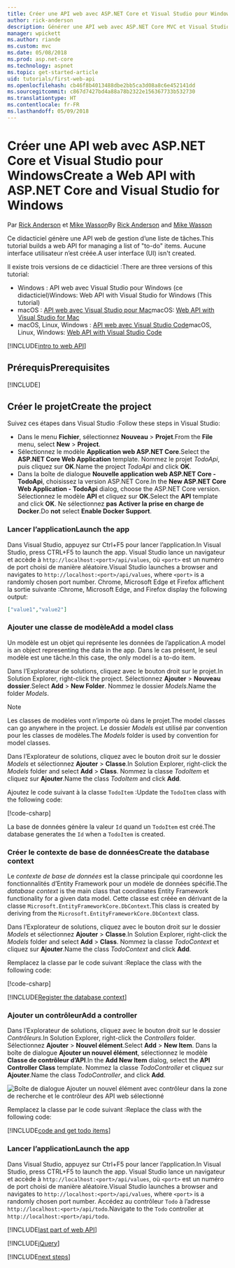 ```yaml
---
title: Créer une API web avec ASP.NET Core et Visual Studio pour Windows
author: rick-anderson
description: Générer une API web avec ASP.NET Core MVC et Visual Studio pour Windows
manager: wpickett
ms.author: riande
ms.custom: mvc
ms.date: 05/08/2018
ms.prod: asp.net-core
ms.technology: aspnet
ms.topic: get-started-article
uid: tutorials/first-web-api
ms.openlocfilehash: cb46f8b4013488dbe2bb5ca3d08a8c6e452141dd
ms.sourcegitcommit: c867d7427bd4a88a78b2322e156367733b532730
ms.translationtype: HT
ms.contentlocale: fr-FR
ms.lasthandoff: 05/09/2018
---
```

# <a name="create-a-web-api-with-aspnet-core-and-visual-studio-for-windows"></a><span data-ttu-id="1903a-103">Créer une API web avec ASP.NET Core et Visual Studio pour Windows</span><span class="sxs-lookup"><span data-stu-id="1903a-103">Create a Web API with ASP.NET Core and Visual Studio for Windows</span></span>

<span data-ttu-id="1903a-104">Par [Rick Anderson](https://twitter.com/RickAndMSFT) et [Mike Wasson](https://github.com/mikewasson)</span><span class="sxs-lookup"><span data-stu-id="1903a-104">By [Rick Anderson](https://twitter.com/RickAndMSFT) and [Mike Wasson](https://github.com/mikewasson)</span></span>

<span data-ttu-id="1903a-105">Ce didacticiel génère une API web de gestion d’une liste de tâches.</span><span class="sxs-lookup"><span data-stu-id="1903a-105">This tutorial builds a web API for managing a list of "to-do" items.</span></span> <span data-ttu-id="1903a-106">Aucune interface utilisateur n’est créée.</span><span class="sxs-lookup"><span data-stu-id="1903a-106">A user interface (UI) isn't created.</span></span>

<span data-ttu-id="1903a-107">Il existe trois versions de ce didacticiel :</span><span class="sxs-lookup"><span data-stu-id="1903a-107">There are three versions of this tutorial:</span></span>

* <span data-ttu-id="1903a-108">Windows : API web avec Visual Studio pour Windows (ce didacticiel)</span><span class="sxs-lookup"><span data-stu-id="1903a-108">Windows: Web API with Visual Studio for Windows (This tutorial)</span></span>
* <span data-ttu-id="1903a-109">macOS : [API web avec Visual Studio pour Mac](xref:tutorials/first-web-api-mac)</span><span class="sxs-lookup"><span data-stu-id="1903a-109">macOS: [Web API with Visual Studio for Mac](xref:tutorials/first-web-api-mac)</span></span>
* <span data-ttu-id="1903a-110">macOS, Linux, Windows : [API web avec Visual Studio Code](xref:tutorials/web-api-vsc)</span><span class="sxs-lookup"><span data-stu-id="1903a-110">macOS, Linux, Windows: [Web API with Visual Studio Code](xref:tutorials/web-api-vsc)</span></span>

<!-- WARNING: The code AND images in this doc are used by uid: tutorials/web-api-vsc, tutorials/first-web-api-mac and tutorials/first-web-api. If you change any code/images in this tutorial, update uid: tutorials/web-api-vsc -->

[!INCLUDE[intro to web API](../includes/webApi/intro.md)]

## <a name="prerequisites"></a><span data-ttu-id="1903a-111">Prérequis</span><span class="sxs-lookup"><span data-stu-id="1903a-111">Prerequisites</span></span>

[!INCLUDE[](~/includes/net-core-prereqs-windows.md)]

## <a name="create-the-project"></a><span data-ttu-id="1903a-112">Créer le projet</span><span class="sxs-lookup"><span data-stu-id="1903a-112">Create the project</span></span>

<span data-ttu-id="1903a-113">Suivez ces étapes dans Visual Studio :</span><span class="sxs-lookup"><span data-stu-id="1903a-113">Follow these steps in Visual Studio:</span></span>

* <span data-ttu-id="1903a-114">Dans le menu **Fichier**, sélectionnez **Nouveau** > **Projet**.</span><span class="sxs-lookup"><span data-stu-id="1903a-114">From the **File** menu, select **New** > **Project**.</span></span>
* <span data-ttu-id="1903a-115">Sélectionnez le modèle **Application web ASP.NET Core**.</span><span class="sxs-lookup"><span data-stu-id="1903a-115">Select the **ASP.NET Core Web Application** template.</span></span> <span data-ttu-id="1903a-116">Nommez le projet *TodoApi*, puis cliquez sur **OK**.</span><span class="sxs-lookup"><span data-stu-id="1903a-116">Name the project *TodoApi* and click **OK**.</span></span>
* <span data-ttu-id="1903a-117">Dans la boîte de dialogue **Nouvelle application web ASP.NET Core - TodoApi**, choisissez la version ASP.NET Core.</span><span class="sxs-lookup"><span data-stu-id="1903a-117">In the **New ASP.NET Core Web Application - TodoApi** dialog, choose the ASP.NET Core version.</span></span> <span data-ttu-id="1903a-118">Sélectionnez le modèle **API** et cliquez sur **OK**.</span><span class="sxs-lookup"><span data-stu-id="1903a-118">Select the **API** template and click **OK**.</span></span> <span data-ttu-id="1903a-119">Ne sélectionnez **pas** **Activer la prise en charge de Docker**.</span><span class="sxs-lookup"><span data-stu-id="1903a-119">Do **not** select **Enable Docker Support**.</span></span>

### <a name="launch-the-app"></a><span data-ttu-id="1903a-120">Lancer l’application</span><span class="sxs-lookup"><span data-stu-id="1903a-120">Launch the app</span></span>

<span data-ttu-id="1903a-121">Dans Visual Studio, appuyez sur Ctrl+F5 pour lancer l’application.</span><span class="sxs-lookup"><span data-stu-id="1903a-121">In Visual Studio, press CTRL+F5 to launch the app.</span></span> <span data-ttu-id="1903a-122">Visual Studio lance un navigateur et accède à `http://localhost:<port>/api/values`, où `<port>` est un numéro de port choisi de manière aléatoire.</span><span class="sxs-lookup"><span data-stu-id="1903a-122">Visual Studio launches a browser and navigates to `http://localhost:<port>/api/values`, where `<port>` is a randomly chosen port number.</span></span> <span data-ttu-id="1903a-123">Chrome, Microsoft Edge et Firefox affichent la sortie suivante :</span><span class="sxs-lookup"><span data-stu-id="1903a-123">Chrome, Microsoft Edge, and Firefox display the following output:</span></span>

```json
["value1","value2"]
```

### <a name="add-a-model-class"></a><span data-ttu-id="1903a-124">Ajouter une classe de modèle</span><span class="sxs-lookup"><span data-stu-id="1903a-124">Add a model class</span></span>

<span data-ttu-id="1903a-125">Un modèle est un objet qui représente les données de l’application.</span><span class="sxs-lookup"><span data-stu-id="1903a-125">A model is an object representing the data in the app.</span></span> <span data-ttu-id="1903a-126">Dans le cas présent, le seul modèle est une tâche.</span><span class="sxs-lookup"><span data-stu-id="1903a-126">In this case, the only model is a to-do item.</span></span>

<span data-ttu-id="1903a-127">Dans l’Explorateur de solutions, cliquez avec le bouton droit sur le projet.</span><span class="sxs-lookup"><span data-stu-id="1903a-127">In Solution Explorer, right-click the project.</span></span> <span data-ttu-id="1903a-128">Sélectionnez **Ajouter** > **Nouveau dossier**.</span><span class="sxs-lookup"><span data-stu-id="1903a-128">Select **Add** > **New Folder**.</span></span> <span data-ttu-id="1903a-129">Nommez le dossier *Models*.</span><span class="sxs-lookup"><span data-stu-id="1903a-129">Name the folder *Models*.</span></span>

> [!NOTE]
> <span data-ttu-id="1903a-130">Les classes de modèles vont n’importe où dans le projet.</span><span class="sxs-lookup"><span data-stu-id="1903a-130">The model classes can go anywhere in the project.</span></span> <span data-ttu-id="1903a-131">Le dossier *Models* est utilisé par convention pour les classes de modèles.</span><span class="sxs-lookup"><span data-stu-id="1903a-131">The *Models* folder is used by convention for model classes.</span></span>

<span data-ttu-id="1903a-132">Dans l’Explorateur de solutions, cliquez avec le bouton droit sur le dossier *Models* et sélectionnez **Ajouter** > **Classe**.</span><span class="sxs-lookup"><span data-stu-id="1903a-132">In Solution Explorer, right-click the *Models* folder and select **Add** > **Class**.</span></span> <span data-ttu-id="1903a-133">Nommez la classe *TodoItem* et cliquez sur **Ajouter**.</span><span class="sxs-lookup"><span data-stu-id="1903a-133">Name the class *TodoItem* and click **Add**.</span></span>

<span data-ttu-id="1903a-134">Ajoutez le code suivant à la classe `TodoItem` :</span><span class="sxs-lookup"><span data-stu-id="1903a-134">Update the `TodoItem` class with the following code:</span></span>

[!code-csharp[](first-web-api/samples/2.0/TodoApi/Models/TodoItem.cs)]

<span data-ttu-id="1903a-135">La base de données génère la valeur `Id` quand un `TodoItem` est créé.</span><span class="sxs-lookup"><span data-stu-id="1903a-135">The database generates the `Id` when a `TodoItem` is created.</span></span>

### <a name="create-the-database-context"></a><span data-ttu-id="1903a-136">Créer le contexte de base de données</span><span class="sxs-lookup"><span data-stu-id="1903a-136">Create the database context</span></span>

<span data-ttu-id="1903a-137">Le *contexte de base de données* est la classe principale qui coordonne les fonctionnalités d’Entity Framework pour un modèle de données spécifié.</span><span class="sxs-lookup"><span data-stu-id="1903a-137">The *database context* is the main class that coordinates Entity Framework functionality for a given data model.</span></span> <span data-ttu-id="1903a-138">Cette classe est créée en dérivant de la classe `Microsoft.EntityFrameworkCore.DbContext`.</span><span class="sxs-lookup"><span data-stu-id="1903a-138">This class is created by deriving from the `Microsoft.EntityFrameworkCore.DbContext` class.</span></span>

<span data-ttu-id="1903a-139">Dans l’Explorateur de solutions, cliquez avec le bouton droit sur le dossier *Models* et sélectionnez **Ajouter** > **Classe**.</span><span class="sxs-lookup"><span data-stu-id="1903a-139">In Solution Explorer, right-click the *Models* folder and select **Add** > **Class**.</span></span> <span data-ttu-id="1903a-140">Nommez la classe *TodoContext* et cliquez sur **Ajouter**.</span><span class="sxs-lookup"><span data-stu-id="1903a-140">Name the class *TodoContext* and click **Add**.</span></span>

<span data-ttu-id="1903a-141">Remplacez la classe par le code suivant :</span><span class="sxs-lookup"><span data-stu-id="1903a-141">Replace the class with the following code:</span></span>

[!code-csharp[](first-web-api/samples/2.0/TodoApi/Models/TodoContext.cs)]

[!INCLUDE[Register the database context](../includes/webApi/register_dbContext.md)]

### <a name="add-a-controller"></a><span data-ttu-id="1903a-142">Ajouter un contrôleur</span><span class="sxs-lookup"><span data-stu-id="1903a-142">Add a controller</span></span>

<span data-ttu-id="1903a-143">Dans l’Explorateur de solutions, cliquez avec le bouton droit sur le dossier *Contrôleurs*.</span><span class="sxs-lookup"><span data-stu-id="1903a-143">In Solution Explorer, right-click the *Controllers* folder.</span></span> <span data-ttu-id="1903a-144">Sélectionnez **Ajouter** > **Nouvel élément**.</span><span class="sxs-lookup"><span data-stu-id="1903a-144">Select **Add** > **New Item**.</span></span> <span data-ttu-id="1903a-145">Dans la boîte de dialogue **Ajouter un nouvel élément**, sélectionnez le modèle **Classe de contrôleur d’API**.</span><span class="sxs-lookup"><span data-stu-id="1903a-145">In the **Add New Item** dialog, select the **API Controller Class** template.</span></span> <span data-ttu-id="1903a-146">Nommez la classe *TodoController* et cliquez sur **Ajouter**.</span><span class="sxs-lookup"><span data-stu-id="1903a-146">Name the class *TodoController*, and click **Add**.</span></span>

![Boîte de dialogue Ajouter un nouvel élément avec contrôleur dans la zone de recherche et le contrôleur des API web sélectionné](first-web-api/_static/new_controller.png)

<span data-ttu-id="1903a-148">Remplacez la classe par le code suivant :</span><span class="sxs-lookup"><span data-stu-id="1903a-148">Replace the class with the following code:</span></span>

[!INCLUDE[code and get todo items](../includes/webApi/getTodoItems.md)]

### <a name="launch-the-app"></a><span data-ttu-id="1903a-149">Lancer l’application</span><span class="sxs-lookup"><span data-stu-id="1903a-149">Launch the app</span></span>

<span data-ttu-id="1903a-150">Dans Visual Studio, appuyez sur Ctrl+F5 pour lancer l’application.</span><span class="sxs-lookup"><span data-stu-id="1903a-150">In Visual Studio, press CTRL+F5 to launch the app.</span></span> <span data-ttu-id="1903a-151">Visual Studio lance un navigateur et accède à `http://localhost:<port>/api/values`, où `<port>` est un numéro de port choisi de manière aléatoire.</span><span class="sxs-lookup"><span data-stu-id="1903a-151">Visual Studio launches a browser and navigates to `http://localhost:<port>/api/values`, where `<port>` is a randomly chosen port number.</span></span> <span data-ttu-id="1903a-152">Accédez au contrôleur `Todo` à l’adresse `http://localhost:<port>/api/todo`.</span><span class="sxs-lookup"><span data-stu-id="1903a-152">Navigate to the `Todo` controller at `http://localhost:<port>/api/todo`.</span></span>

[!INCLUDE[last part of web API](../includes/webApi/end.md)]

[!INCLUDE[jQuery](../includes/webApi/add-jquery.md)]

[!INCLUDE[next steps](../includes/webApi/next.md)]
